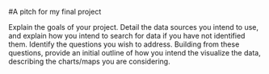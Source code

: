 #A pitch for my final project

Explain the goals of your project.
Detail the data sources you intend to use, and explain how you intend to search for data if you have not identified them.
Identify the questions you wish to address.
Building from these questions, provide an initial outline of how you intend the visualize the data, describing the charts/maps you are considering.